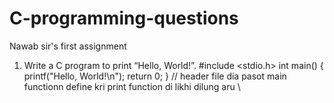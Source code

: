 # C-programming-questions 
Nawab sir's first assignment
1.	Write a C program to print “Hello, World!”.
#include <stdio.h>
int main() {
    printf("Hello, World!\n");
    return 0;
}
// header file dia pasot main functionn define kri print function di likhi dilung aru
\
